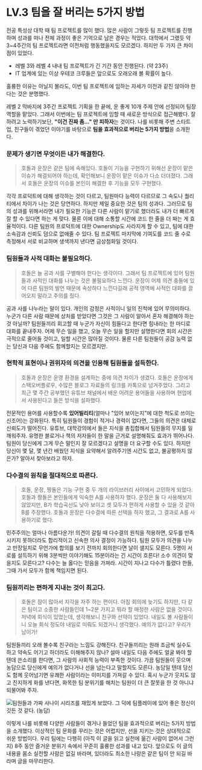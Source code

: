 # LV.3 팀을 잘 버리는 5가지 방법

전공 특성상 대학 때 팀 프로젝트를 많이 했다. 많은 사람이 그렇듯 팀 프로젝트를 진행하며 성과를 떠나 전체 과정이 좋은 기억으로 남은 경우는 적었다. 대학에서 그랬듯 약 3\~4주간의 팀 프로젝트라면 이전처럼 행동했을지도 모르겠다. 하지만 두 가지 큰 차이점이 있었다.

* 레벨 3와 레벨 4 내내 팀 프로젝트가 긴 기간 동안 진행된다. (약 23주)
* IT 업계에 있는 이상 우테코 크루들은 앞으로도 오래오래 볼 확률이 높다.

훌륭한 이유는 아닐지 몰라도, 이번 팀 프로젝트에 임하는 자세가 이전과 같진 않아야 한다는 것은 분명했다.

레벨 2 막바지에 3주간 프로젝트 기획을 한 끝에, 운 좋게 10개 주제 안에 선정되어 팀장 역할을 맡았다. 그래서 이번에는 팀 프로젝트에 임할 때 새로운 방식으로 접근해봤다. 잘하려고 노력하기보단, **"이건 진짜 좀..." 만 피하자**는 것이다. 나를 비롯해 주변 스타트업, 친구들이 겪었던 이야기를 바탕으로 **팀을 효과적으로 버리는 5가지 방법**을 소개한다.

### 문제가 생기면 무엇이든 내가 해결한다.

> 호돌과 운장은 같은 팀에 속해있다. 호돌이 기능을 구현하기 위해선 운장이 맡은 이슈가 해결되어야 하는데, 확인해보니 운장이 맡은 이슈가 다소 더뎌졌다. 그래서 호돌은 운장의 이슈를 본인이 해결한 후 기능을 모두 구현했다.

각각 프로덕트에 대해 생각하는 것이 다르고, 팀원마다 능력이 다르므로 그 속도나 퀄리티에서 차이가 나는 것은 당연하다. 하지만 제일 중요한 것은 팀의 성과다. 그러므로 팀의 성과를 위해서라면 내가 필요한 기능은 다른 사람이 맡기로 했더라도 내가 더 빠르게 잘 할 수 있다면 하는 게 맞다. 물론 이에 대해 소통할 시간에 코드 한 줄을 더 짜는 게 효율적이다. 다른 팀원의 프로덕트에 대한 Ownership도 사라지게 할 수 있고, 팀에 대한 소속감과 신뢰도 덤으로 없애줄 수 있다. 팀 프로젝트 마지막에 기여도를 코드 줄 수로 측정해서 서로 비교하며 생색까지 낸다면 금상첨화일 것이다.

### 팀원들과 사적 대화는 불필요하다.

> 호돌은 늘 공과 사를 구별해야 한다는 생각이다. 그래서 팀 프로젝트에 있어 팀원들과 사적인 대화를 나누는 것은 불필요하다 느낀다. 운장이 어제 의견 충돌에 있어 다른 팀원의 발언 때문에 속상하다 느낀다길래 공적 영역에 사적인 대화를 끌어오지 말라고 주의를 줬다.

공과 사를 나누라는 말이 있다. 개인의 감정은 사적이니 일의 진척에 있어 무의미하다. 누군가 다른 사람 때문에 상처를 받았다면 그것은 그 사람이 알아서 혼자 해결해야 하는 것 아닐까? 팀원들끼리 회고할 때 누군가 자신이 힘들다고 한다면 힘내라는 한 마디로 대화를 끝내주자. 어제 무슨 일을 했고, 오늘 무슨 일을 할지만 설명한다면 회의 시간은 극적으로 줄어들 것이고, 일할 시간은 많아질 것이다. 물론 다른 팀원들이 공감 능력 없는 당신과 다음 주에도 함께할지는 모르겠지만.

### 현학적 표현이나 권위자의 의견을 인용해 팀원들을 설득한다.

> 호돌과 운장은 운영 환경을 설계하는 중에 의견 차이가 생겼다. 호돌은 운장에게 스택오버플로우, 수많은 블로그 자료들의 링크를 카톡으로 넘겨주었다. 그리고 최근 몇 주간 공부했던 유튜브 채널에서 배운 어려운 용어들을 사용하며 현업에서 사용된다고 들은 방식을 설파했다.

전문적인 용어를 사용할수록 **있어빌리티**(얼마나 "있어 보이는지"에 대한 척도로 쓰이는 신조어)는 강화된다. 특히 팀원들이 경험이 적거나 경력이 없다면, 그들의 의견은 대체로 신뢰도가 떨어진다. 유튜브, 대학강의에서 들은 지식을 총집합해서 팀원들의 무지를 일깨워주자. 유명한 블로거나 책의 저자들이 한 말을 근거로 설명해줘도 효과가 뛰어나다. 팀원이 당신에게 그게 무슨 말인지 잘 모르겠다고 설명을 더 요구할 수도 있다. 하지만 당신이 몇 달, 몇 년간 배웠던 지식을 요약해서 알려주기엔 시간도 없고, 불공평하지 않은가? 알아서 찾아보라고 하자.

### 다수결의 원칙을 절대적으로 따른다.

> 호돌, 운장, 짱돌은 기능 구현 중 두 개의 라이브러리 사이에서 고민하게 되었다. 호돌과 짱돌은 본인들에게 익숙한 A를 사용하자 했다. 운장은 둘 다 사용해보지 않았지만, B가 학습곡선도 낮아 보이고 셋 모두가 편하게 사용할 수 있을 것 같아 B를 주장했다. 호돌과 운장은 다수결에 따른 선택을 하자 했고, 그 결과로 A를 사용하기로 했다.

민주주의는 얼마나 아름다운가! 의견이 갈릴 때 다수결의 원칙을 적용하면, 모두를 만족시키지 못하더라도 합리적이고 신속한 의사 결정이 가능하다. 팀원 모두가 의견을 나누고 만장일치로 무언가에 합의를 보기 전까지 회의한다면 날이 샐지도 모른다. 5명이 서로를 설득하기 위해 3분씩만 이야기해도 15분이라는 긴 시간이 흐른다! 소수 의견이 맞을지도 모른다고? 다수는 늘 옳다는 믿음을 가져라. 시간이 지나고 다수가 틀렸다 한들, 그때 가서 모두가 함께 책임지면 된다.

### 팀원끼리는 편하게 지내는 것이 최고다.

> 호돌은 잠이 많아서 지각을 자주 하는 편이다. 아침 회의에 늦기도 하지만, 다 같은 팀이고 소중한 사람들인데 1\~2분 가지고 뭐라 할 매정한 사람은 없을 것이다. 저녁에 회식이 있었는데, 생각해보니 친구와 선약이 있었다. 내일도 볼 사람들이니 오늘 회식 정도야 내일로 미뤄도 되겠거니 생각했다. 예의가 없다고? 우리가 남이가!

팀원들끼리 오래 볼수록 친구라는 느낌도 강해진다. 친구들끼리는 원래 조금씩 실수도 하고 약속도 어기고 하더라도 이해해주지 않나? 설마 내일도 다음 주에도 얼굴 봐야 할 텐데 쓴소리를 한다면, 그 사람의 사회적 능력이 부족한 것이다. 가끔 팀원들이 웃으며 농담으로 당신에게 예의가 없다거나 선을 넘는다고 말할지도 모른다. 농담일 텐데 당신도 함께 웃어넘기면 유쾌한 사람이라는 이미지를 가져갈 수 있다. 혹시 누군가 웃지도 않고 진지하게 화를 낸다면, 화목한 팀 분위기를 해치는 팀원이 더 큰 잘못을 한 것 아니냐 되물어봐 주자.

![팀원들과 가짜 사나이 시리즈를 재밌게 보았다. 그 덕에 팀플레이에 있어 좋은 정신이 깃든 것 같다. (농담)](<../../.gitbook/assets/throw\_your\_team (1).png>)

이렇게 나를 비롯해 다양한 사람들이 겪거나 들었던 팀을 효과적으로 버리는 5가지 방법을 소개했다. 이상적인 팀 문화를 꾸리는 것은 어렵지만, 선을 지키는 것은 상대적으로 쉬운 방법이다. 우리 팀에는 다행히 (아직 이 글을 읽고 실천에 옮긴 사람이 없어서 그런지) 8주 동안 즐거운 분위기 속에서 꾸준히 훌륭한 성과를 내고 있다. 앞으로도 이 글의 내용을 몸소 실천할 사람은 없길 바라며, 있더라도 최소한 나랑은 같은 팀이 안 되길 바라며 글을 마무리한다.
